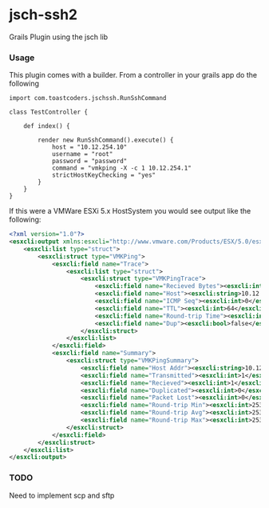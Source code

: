jsch-ssh2
=========

Grails Plugin using the jsch lib

### Usage

This plugin comes with a builder. From a controller in your grails app do the following

    import com.toastcoders.jschssh.RunSshCommand

    class TestController {

        def index() {

            render new RunSshCommand().execute() {
                host = "10.12.254.10"
                username = "root"
                password = "password"
                command = "vmkping -X -c 1 10.12.254.1"
                strictHostKeyChecking = "yes"
            }
        }
    }

If this were a VMWare ESXi 5.x HostSystem you would see output like the following:

```xml
<?xml version="1.0"?>
<esxcli:output xmlns:esxcli="http://www.vmware.com/Products/ESX/5.0/esxcli/">
    <esxcli:list type="struct">
        <esxcli:struct type="VMKPing">
            <esxcli:field name="Trace">
                <esxcli:list type="struct">
                    <esxcli:struct type="VMKPingTrace">
                        <esxcli:field name="Recieved Bytes"><esxcli:int>64</esxcli:int></esxcli:field>
                        <esxcli:field name="Host"><esxcli:string>10.12.254.1</esxcli:string></esxcli:field>
                        <esxcli:field name="ICMP Seq"><esxcli:int>0</esxcli:int></esxcli:field>
                        <esxcli:field name="TTL"><esxcli:int>64</esxcli:int></esxcli:field>
                        <esxcli:field name="Round-trip Time"><esxcli:int>2538</esxcli:int></esxcli:field>
                        <esxcli:field name="Dup"><esxcli:bool>false</esxcli:bool></esxcli:field>
                    </esxcli:struct>
                </esxcli:list>
            </esxcli:field>
            <esxcli:field name="Summary">
                <esxcli:struct type="VMKPingSummary">
                    <esxcli:field name="Host Addr"><esxcli:string>10.12.254.1</esxcli:string></esxcli:field>
                    <esxcli:field name="Transmitted"><esxcli:int>1</esxcli:int></esxcli:field>
                    <esxcli:field name="Recieved"><esxcli:int>1</esxcli:int></esxcli:field>
                    <esxcli:field name="Duplicated"><esxcli:int>0</esxcli:int></esxcli:field>
                    <esxcli:field name="Packet Lost"><esxcli:int>0</esxcli:int></esxcli:field>
                    <esxcli:field name="Round-trip Min"><esxcli:int>2537</esxcli:int></esxcli:field>
                    <esxcli:field name="Round-trip Avg"><esxcli:int>2537</esxcli:int></esxcli:field>
                    <esxcli:field name="Round-trip Max"><esxcli:int>2537</esxcli:int></esxcli:field>
                </esxcli:struct>
            </esxcli:field>
        </esxcli:struct>
    </esxcli:list>
</esxcli:output>
```


### TODO

Need to implement scp and sftp
